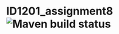 # ID1201_assignment8 ![Maven build status](https://github.com/Lellalu/ID1201_assigment8/actions/workflows/maven.yml/badge.svg)
